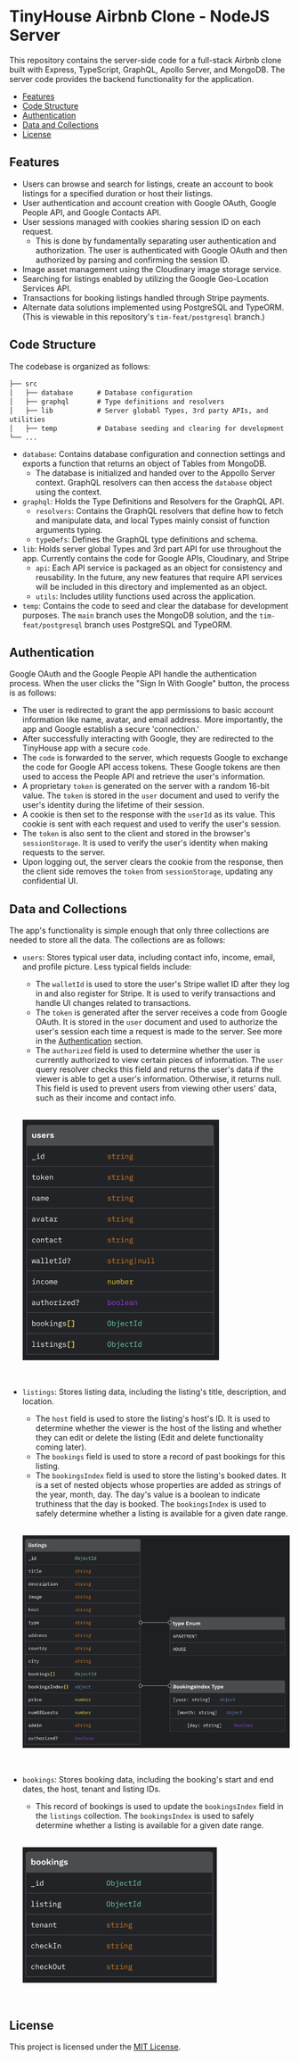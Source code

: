 # TinyHouse Airbnb Clone - NodeJS Server

This repository contains the server-side code for a full-stack Airbnb clone built with Express, TypeScript, GraphQL, Apollo Server, and MongoDB. The server code provides the backend functionality for the application.

-   [Features](#features)
-   [Code Structure](#code-structure)
-   [Authentication](#authentication)
-   [Data and Collections](#data-and-collections)
-   [License](#license)

## Features

-   Users can browse and search for listings, create an account to book listings for a specified duration or host their listings.
-   User authentication and account creation with Google OAuth, Google People API, and Google Contacts API.
-   User sessions managed with cookies sharing session ID on each request.
    -   This is done by fundamentally separating user authentication and authorization. The user is authenticated with Google OAuth and then authorized by parsing and confirming the session ID.
-   Image asset management using the Cloudinary image storage service.
-   Searching for listings enabled by utilizing the Google Geo-Location Services API.
-   Transactions for booking listings handled through Stripe payments.
-   Alternate data solutions implemented using PostgreSQL and TypeORM. (This is viewable in this repository's `tim-feat/postgresql` branch.)

## Code Structure

The codebase is organized as follows:

```
├── src
│   ├── database      # Database configuration
│   ├── graphql       # Type definitions and resolvers
│   ├── lib           # Server globabl Types, 3rd party APIs, and utilities
│   ├── temp          # Database seeding and clearing for development
└── ...
```

-   `database`: Contains database configuration and connection settings and exports a function that returns an object of Tables from MongoDB.
    -   The database is initialized and handed over to the Appollo Server context. GraphQL resolvers can then access the `database` object using the context.
-   `graphql`: Holds the Type Definitions and Resolvers for the GraphQL API.
    -   `resolvers`: Contains the GraphQL resolvers that define how to fetch and manipulate data, and local Types mainly consist of function arguments typing.
    -   `typeDefs`: Defines the GraphQL type definitions and schema.
-   `lib`: Holds server global Types and 3rd part API for use throughout the app. Currently contains the code for Google APIs, Cloudinary, and Stripe
    -   `api`: Each API service is packaged as an object for consistency and reusability. In the future, any new features that require API services will be included in this directory and implemented as an object.
    -   `utils`: Includes utility functions used across the application.
-   `temp`: Contains the code to seed and clear the database for development purposes. The `main` branch uses the MongoDB solution, and the `tim-feat/postgresql` branch uses PostgreSQL and TypeORM.

<!-- ## Screenshots -->

<!-- TODO: Add relevant screenshots here to visually explain the code -->

## Authentication

Google OAuth and the Google People API handle the authentication process. When the user clicks the "Sign In With Google" button, the process is as follows:

-   The user is redirected to grant the app permissions to basic account information like name, avatar, and email address. More importantly, the app and Google establish a secure 'connection.'
-   After successfully interacting with Google, they are redirected to the TinyHouse app with a secure `code`.
-   The `code` is forwarded to the server, which requests Google to exchange the code for Google API access tokens. These Google tokens are then used to access the People API and retrieve the user's information.
-   A proprietary `token` is generated on the server with a random 16-bit value. The `token` is stored in the `user` document and used to verify the user's identity during the lifetime of their session.
-   A cookie is then set to the response with the `userId` as its value. This cookie is sent with each request and used to verify the user's session.
-   The `token` is also sent to the client and stored in the browser's `sessionStorage`. It is used to verify the user's identity when making requests to the server.
-   Upon logging out, the server clears the cookie from the response, then the client side removes the `token` from `sessionStorage`, updating any confidential UI.

## Data and Collections

The app's functionality is simple enough that only three collections are needed to store all the data. The collections are as follows:

-   `users`: Stores typical user data, including contact info, income, email, and profile picture. Less typical fields include:

    -   The `walletId` is used to store the user's Stripe wallet ID after they log in and also register for Stripe. It is used to verify transactions and handle UI changes related to transactions.
    -   The `token` is generated after the server receives a code from Google OAuth. It is stored in the `user` document and used to authorize the user's session each time a request is made to the server. See more in the [Authentication](#authentication) section.
    -   The `authorized` field is used to determine whether the user is currently authorized to view certain pieces of information. The `user` query resolver checks this field and returns the user's data if the viewer is able to get a user's information. Otherwise, it returns null. This field is used to prevent users from viewing other users' data, such as their income and contact info.

    <br>

    ![Users collection](./src/assets/readme-images/users-collection.png "Users collection")

<br>

-   `listings`: Stores listing data, including the listing's title, description, and location.

    -   The `host` field is used to store the listing's host's ID. It is used to determine whether the viewer is the host of the listing and whether they can edit or delete the listing (Edit and delete functionality coming later).
    -   The `bookings` field is used to store a record of past bookings for this listing.
    -   The `bookingsIndex` field is used to store the listing's booked dates. It is a set of nested objects whose properties are added as strings of the year, month, day. The day's value is a boolean to indicate truthiness that the day is booked. The `bookingsIndex` is used to safely determine whether a listing is available for a given date range.

    <br>

    ![Listings collection](./src/assets/readme-images/listings-collection.png "Listings collection")

<br>

-   `bookings`: Stores booking data, including the booking's start and end dates, the host, tenant and listing IDs.

    -   This record of bookings is used to update the `bookingsIndex` field in the `listings` collection. The `bookingsIndex` is used to safely determine whether a listing is available for a given date range.

    <br>

    ![Bookings collection](./src/assets/readme-images/bookings-collection.png "Bookings collection")

<br>

## License

This project is licensed under the [MIT License](LICENSE).
